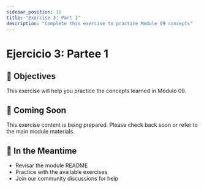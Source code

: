 ```yaml
---
sidebar_position: 11
title: "Exercise 3: Part 1"
description: "Complete this exercise to practice Module 09 concepts"
---
```


# Ejercicio 3: Partee 1

## 🎯 Objectives

This exercise will help you practice the concepts learned in Módulo 09.

## 📝 Coming Soon

This exercise content is being prepared. Please check back soon or refer to the main module materials.

## 🚀 In the Meantime

- Revisar the module README
- Practice with the available exercises
- Join our community discussions for help
